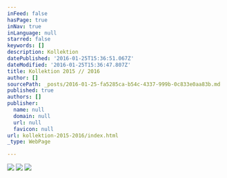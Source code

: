 ```yaml
---
inFeed: false
hasPage: true
inNav: true
inLanguage: null
starred: false
keywords: []
description: Kollektion
datePublished: '2016-01-25T15:36:51.067Z'
dateModified: '2016-01-25T15:36:47.807Z'
title: Kollektion 2015 // 2016
author: []
sourcePath: _posts/2016-01-25-fa5285ca-b54c-4337-999b-0c833e0aa83b.md
published: true
authors: []
publisher:
  name: null
  domain: null
  url: null
  favicon: null
url: kollektion-2015-2016/index.html
_type: WebPage

---
```

![](https://s3-us-west-2.amazonaws.com/the-grid-img/p/a171ccea1d3930bca80a7ea7dd26d969850581e2.jpg)
![](https://s3-us-west-2.amazonaws.com/the-grid-img/p/c25745c65ff12b2265d0c5b642833108d0e4e334.jpg)
![](https://the-grid-user-content.s3-us-west-2.amazonaws.com/8788f9b7-1f2b-4b8f-a887-0a6a57607486.jpg)